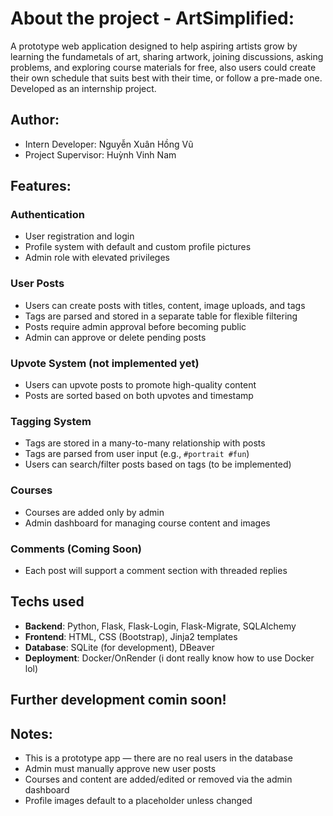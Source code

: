 # About the project - ArtSimplified:
A prototype web application designed to help aspiring artists grow by learning the fundametals of art, sharing artwork, joining discussions, asking problems, and exploring course materials for free, also users could create their own schedule that suits best with their time, or follow a pre-made one. Developed as an internship project.
## Author:
- Intern Developer: Nguyễn Xuân Hồng Vũ
- Project Supervisor: Huỳnh Vinh Nam

## Features:

### Authentication
- User registration and login
- Profile system with default and custom profile pictures
- Admin role with elevated privileges

###  User Posts
- Users can create posts with titles, content, image uploads, and tags
- Tags are parsed and stored in a separate table for flexible filtering
- Posts require admin approval before becoming public
- Admin can approve or delete pending posts

### Upvote System (not implemented yet)
- Users can upvote posts to promote high-quality content
- Posts are sorted based on both upvotes and timestamp 

###  Tagging System
- Tags are stored in a many-to-many relationship with posts
- Tags are parsed from user input (e.g., `#portrait #fun`)
- Users can search/filter posts based on tags (to be implemented)

### Courses
- Courses are added only by admin
- Admin dashboard for managing course content and images

### Comments (Coming Soon)
- Each post will support a comment section with threaded replies

## Techs used
- **Backend**: Python, Flask, Flask-Login, Flask-Migrate, SQLAlchemy
- **Frontend**: HTML, CSS (Bootstrap), Jinja2 templates
- **Database**: SQLite (for development), DBeaver 
- **Deployment**: Docker/OnRender (i dont really know how to use Docker lol)
## Further development comin soon!

## Notes:
- This is a prototype app — there are no real users in the database
- Admin must manually approve new user posts
- Courses and content are added/edited or removed via the admin dashboard
- Profile images default to a placeholder unless changed
